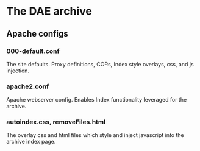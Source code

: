 # The DAE archive

## Apache configs

### 000-default.conf

The site defaults. Proxy definitions, CORs, Index style overlays, css, and js injection.

### apache2.conf

Apache webserver config.  Enables Index functionality leveraged for the archive.

### autoindex.css, removeFiles.html

The overlay css and html files which style and inject javascript into the archive index page.


